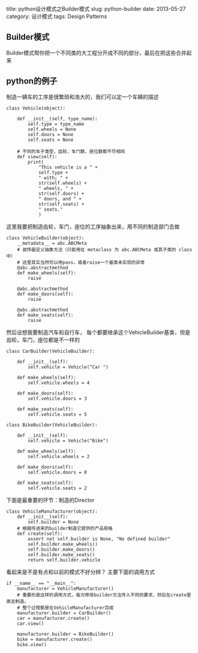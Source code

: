 title: python设计模式之Builder模式
slug: python-builder
date: 2013-05-27
category: 设计模式 
tags: Design Patterns

Builder模式
-------

Builder模式帮你把一个不同类的大工程分开成不同的部分，最后在把这些合并起来

python的例子
---

制造一辆车的工序是很繁琐和浩大的，我们可以定一个车辆的描述

    class Vehicle(object):

        def __init__(self, type_name):
            self.type = type_name
            self.wheels = None
            self.doors = None
            self.seats = None

        # 不同的车子类型，齿轮，车门数，座位数都不尽相同
        def view(self):
            print(
                "This vehicle is a " +
                self.type +
                " with; " +
                str(self.wheels) +
                " wheels, " +
                str(self.doors) +
                " doors, and " +
                str(self.seats) +
                " seats."
                )

这里我要把制造齿轮，车门，座位的工序抽象出来，用不同的制造部门去做

    class VehicleBuilder(object):
        __metadata__ = abc.ABCMeta
        # 装饰器定义抽象方法（只能用在 metaclass 为 abc.ABCMeta 或其子类的 class 中）
        # 这里其实当然可以用pass，或者raise一个基类未实现的异常
        @abc.abstractmethod
        def make_wheels(self):
            raise

        @abc.abstractmethod
        def make_doors(self):
            raise

        @abc.abstractmethod
        def make_seats(self):
            raise

然后设想我要制造汽车和自行车， 每个都要继承这个VehicleBuilder基类，但是齿轮，车门，座位都是不一样的


    class CarBuilder(VehicleBuilder):

        def __init__(self):
            self.vehicle = Vehicle("Car ")

        def make_wheels(self):
            self.vehicle.wheels = 4

        def make_doors(self):
            self.vehicle.doors = 3

        def make_seats(self):
            self.vehicle.seats = 5

    class BikeBuilder(VehicleBuilder):

        def __init__(self):
            self.vehicle = Vehicle("Bike")

        def make_wheels(self):
            self.vehicle.wheels = 2

        def make_doors(self):
            self.vehicle.doors = 0

        def make_seats(self):
            self.vehicle.seats = 2

下面是最重要的环节：制造的Director

    class VehicleManufacturer(object):
        def __init__(self):
            self.builder = None
        # 根据传进来的builder制造它提供的产品规格
        def create(self):
            assert not self.builder is None, "No defined builder"
            self.builder.make_wheels()
            self.builder.make_doors()
            self.builder.make_seats()
            return self.builder.vehicle

看起来是不是有点和以前的模式不好分辨？ 主要下面的调用方式

    if __name__ == "__main__":
        manufacturer = VehicleManufacturer()
        # 重要的是这样的调用方式，每次修改builder方法传入不同的要求，然后在create里面去制造，
        # 整个过程都是在VehicleManufacturer完成
        manufacturer.builder = CarBuilder()
        car = manufacturer.create()
        car.view()

        manufacturer.builder = BikeBuilder()
        bike = manufacturer.create()
        bike.view()



